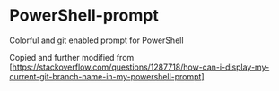 # PowerShell-prompt
Colorful and git enabled prompt for PowerShell

Copied and further modified from [https://stackoverflow.com/questions/1287718/how-can-i-display-my-current-git-branch-name-in-my-powershell-prompt]
